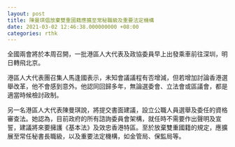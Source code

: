 ```yaml
---
layout: post
title: 陳曼琪倡放棄雙重國籍應擴至常秘職級及重要法定機構
date: 2021-03-02 12:46:38.000000000 +08:00
categories: rthk
---
```


全國兩會將於本周召開，一批港區人大代表及政協委員早上出發乘車前往深圳，明日轉飛北京。

港區人大代表團召集人馬逢國表示，未知會議議程有否增減，但若增加討論香港選舉改革，他不會感到意外。他認同回歸多年，無論選委會、立法會或區議會，都是適當時候檢討政制。

另一名港區人大代表陳曼琪說，將提交書面建議，設立公職人員選舉及委任的資格審查法。她認為，目前政府的所有諮詢委員會架構，就任時不需要作出聲明及宣誓，建議將來要擁護《基本法》及效忠香港特區。至於放棄雙重國籍的規定，應擴展至常任秘書長職級，以及重要法定機構，如金管局、保監局等。

